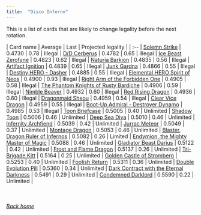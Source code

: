 ```yaml
---
title:  "Disco Inferno"
---
```


This is a list of cards that are likely to change legality before the next rotation.

| Card name | Average | Last | Projected legality |
| :-- |
[Solemn Strike](https://db.ygoprodeck.com/card/?search=Solemn%20Strike) | 0.4730 | 0.78 | Illegal |
[D/D Cerberus](https://db.ygoprodeck.com/card/?search=D/D%20Cerberus) | 0.4782 | 0.65 | Illegal |
[Ice Beast Zerofyne](https://db.ygoprodeck.com/card/?search=Ice%20Beast%20Zerofyne) | 0.4823 | 0.62 | Illegal |
[Naturia Barkion](https://db.ygoprodeck.com/card/?search=Naturia%20Barkion) | 0.4835 | 0.56 | Illegal |
[Artifact Ignition](https://db.ygoprodeck.com/card/?search=Artifact%20Ignition) | 0.4839 | 0.65 | Illegal |
[Junk Gardna](https://db.ygoprodeck.com/card/?search=Junk%20Gardna) | 0.4866 | 0.55 | Illegal |
[Destiny HERO - Dasher](https://db.ygoprodeck.com/card/?search=Destiny%20HERO%20-%20Dasher) | 0.4885 | 0.55 | Illegal |
[Elemental HERO Spirit of Neos](https://db.ygoprodeck.com/card/?search=Elemental%20HERO%20Spirit%20of%20Neos) | 0.4900 | 0.93 | Illegal |
[Right Arm of the Forbidden One](https://db.ygoprodeck.com/card/?search=Right%20Arm%20of%20the%20Forbidden%20One) | 0.4905 | 0.58 | Illegal |
[The Phantom Knights of Rusty Bardiche](https://db.ygoprodeck.com/card/?search=The%20Phantom%20Knights%20of%20Rusty%20Bardiche) | 0.4906 | 0.59 | Illegal |
[Nimble Beaver](https://db.ygoprodeck.com/card/?search=Nimble%20Beaver) | 0.4932 | 0.60 | Illegal |
[Red Rising Dragon](https://db.ygoprodeck.com/card/?search=Red%20Rising%20Dragon) | 0.4936 | 0.60 | Illegal |
[Dragonmaid Sheou](https://db.ygoprodeck.com/card/?search=Dragonmaid%20Sheou) | 0.4959 | 0.54 | Illegal |
[Clear Vice Dragon](https://db.ygoprodeck.com/card/?search=Clear%20Vice%20Dragon) | 0.4959 | 0.55 | Illegal |
[Boot-Up Admiral - Destroyer Dynamo](https://db.ygoprodeck.com/card/?search=Boot-Up%20Admiral%20-%20Destroyer%20Dynamo) | 0.4985 | 0.53 | Illegal |
[Toon Briefcase](https://db.ygoprodeck.com/card/?search=Toon%20Briefcase) | 0.5005 | 0.40 | Unlimited |
[Shadow Toon](https://db.ygoprodeck.com/card/?search=Shadow%20Toon) | 0.5006 | 0.46 | Unlimited |
[Deep Sea Diva](https://db.ygoprodeck.com/card/?search=Deep%20Sea%20Diva) | 0.5010 | 0.46 | Unlimited |
[Infernity Archfiend](https://db.ygoprodeck.com/card/?search=Infernity%20Archfiend) | 0.5039 | 0.42 | Unlimited |
[Jurrac Meteor](https://db.ygoprodeck.com/card/?search=Jurrac%20Meteor) | 0.5049 | 0.37 | Unlimited |
[Montage Dragon](https://db.ygoprodeck.com/card/?search=Montage%20Dragon) | 0.5053 | 0.46 | Unlimited |
[Blaster, Dragon Ruler of Infernos](https://db.ygoprodeck.com/card/?search=Blaster,%20Dragon%20Ruler%20of%20Infernos) | 0.5082 | 0.26 | Limited |
[Endymion, the Mighty Master of Magic](https://db.ygoprodeck.com/card/?search=Endymion,%20the%20Mighty%20Master%20of%20Magic) | 0.5088 | 0.46 | Unlimited |
[Gladiator Beast Darius](https://db.ygoprodeck.com/card/?search=Gladiator%20Beast%20Darius) | 0.5122 | 0.42 | Unlimited |
[Frost and Flame Dragon](https://db.ygoprodeck.com/card/?search=Frost%20and%20Flame%20Dragon) | 0.5137 | 0.26 | Unlimited |
[Tri-Brigade Kitt](https://db.ygoprodeck.com/card/?search=Tri-Brigade%20Kitt) | 0.5164 | 0.25 | Unlimited |
[Golden Castle of Stromberg](https://db.ygoprodeck.com/card/?search=Golden%20Castle%20of%20Stromberg) | 0.5253 | 0.40 | Unlimited |
[Foolish Return](https://db.ygoprodeck.com/card/?search=Foolish%20Return) | 0.5311 | 0.36 | Unlimited |
[Double Evolution Pill](https://db.ygoprodeck.com/card/?search=Double%20Evolution%20Pill) | 0.5360 | 0.34 | Unlimited |
[Dark Contract with the Eternal Darkness](https://db.ygoprodeck.com/card/?search=Dark%20Contract%20with%20the%20Eternal%20Darkness) | 0.5491 | 0.29 | Unlimited |
[Condemned Darklord](https://db.ygoprodeck.com/card/?search=Condemned%20Darklord) | 0.5590 | 0.22 | Unlimited |

<br>

###### [Back home](index)